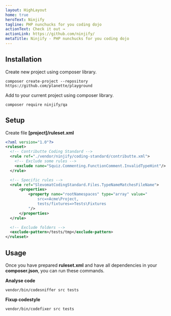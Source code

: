 ```yaml
---
layout: HighLayout
home: true
heroText: Ninjify
tagline: PHP nunchucks for you coding dojo
actionText: Check it out →
actionLink: https://github.com/ninjify/
metaTitle: Ninjify - PHP nunchucks for you coding dojo
---
```


## Installation

Create new project using composer library.

```
composer create-project --repository https://github.com/planette/playground
```

Add to your current project using composer library.

```
composer require ninjify/qa
```

## Setup

Create file **[project]/ruleset.xml**

```xml
<?xml version="1.0"?>
<ruleset>
  <!-- Contributte Coding Standard -->
  <rule ref="./vendor/ninjify/coding-standard/contributte.xml">
    <!-- Exclude some rules -->
    <exclude name="Squiz.Commenting.FunctionComment.InvalidTypeHint"/>
  </rule>

  <!-- Specific rules -->
  <rule ref="SlevomatCodingStandard.Files.TypeNameMatchesFileName">
      <properties>
          <property name="rootNamespaces" type="array" value="
              src=>Acme\Project,
              tests/fixtures=>Tests\Fixtures
          "/>
      </properties>
  </rule>

  <!-- Exclude folders -->
  <exclude-pattern>/tests/tmp</exclude-pattern>
</ruleset>
```

## Usage

Once you have prepared **ruleset.xml** and have all dependencies in your **composer.json**, 
you can run these commands.

**Analyse code**

```
vendor/bin/codesniffer src tests
```

**Fixup codestyle**

```
vendor/bin/codefixer src tests
```
